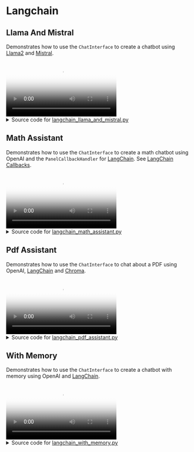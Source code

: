 # Langchain

## Llama And Mistral

Demonstrates how to use the `ChatInterface` to create a chatbot using
[Llama2](https://ai.meta.com/llama/) and [Mistral](https://docs.mistral.ai).

<video controls poster="../assets/thumbnails/langchain_llama_and_mistral.png" >
    <source src="../assets/videos/langchain_llama_and_mistral.mp4" type="video/mp4"
    style="max-height: 400px; max-width: 600px;">
    Your browser does not support the video tag.
</video>



<details>

<summary>Source code for <a href='../examples/langchain/langchain_llama_and_mistral.py' target='_blank'>langchain_llama_and_mistral.py</a></summary>

```python
"""
Demonstrates how to use the `ChatInterface` to create a chatbot using
[Llama2](https://ai.meta.com/llama/) and [Mistral](https://docs.mistral.ai).
"""

import panel as pn
from langchain.chains import LLMChain
from langchain.llms import CTransformers
from langchain.prompts import PromptTemplate

pn.extension()

MODEL_KWARGS = {
    "llama": {
        "model": "TheBloke/Llama-2-7b-Chat-GGUF",
        "model_file": "llama-2-7b-chat.Q5_K_M.gguf",
    },
    "mistral": {
        "model": "TheBloke/Mistral-7B-Instruct-v0.1-GGUF",
        "model_file": "mistral-7b-instruct-v0.1.Q4_K_M.gguf",
    },
}

# We cache the chains and responses to speed up things
llm_chains = pn.state.cache["llm_chains"] = pn.state.cache.get("llm_chains", {})
responses = pn.state.cache["responses"] = pn.state.cache.get("responses", {})

TEMPLATE = """<s>[INST] You are a friendly chat bot who's willing to help answer the
user:
{user_input} [/INST] </s>
"""

CONFIG = {"max_new_tokens": 256, "temperature": 0.5}


def _get_llm_chain(model, template=TEMPLATE, config=CONFIG):
    llm = CTransformers(**MODEL_KWARGS[model], config=config, streaming=True)
    prompt = PromptTemplate(template=template, input_variables=["user_input"])
    llm_chain = LLMChain(prompt=prompt, llm=llm)
    return llm_chain


# Cannot use pn.cache due to https://github.com/holoviz/panel/issues/4236
async def _get_response(contents: str, model: str) -> str:
    key = (contents, model)
    if key in responses:
        return responses[key]

    llm_chain = llm_chains[model]
    response = responses[key] = await llm_chain.apredict(user_input=contents)
    return response


async def callback(contents: str, user: str, instance: pn.widgets.ChatInterface):
    for model in MODEL_KWARGS:
        if model not in llm_chains:
            instance.placeholder_text = (
                f"Downloading {model}, this may take a few minutes, "
                f"or longer, depending on your internet connection."
            )
            llm_chains[model] = _get_llm_chain(model)

        entry = None
        response = await _get_response(contents, model)
        for chunk in response:
            entry = instance.stream(chunk, user=model.title(), entry=entry)


chat_interface = pn.widgets.ChatInterface(callback=callback, placeholder_threshold=0.1)
chat_interface.send(
    "Send a message to get a reply from both Llama 2 and Mistral (7B)!",
    user="System",
    respond=False,
)
chat_interface.servable()
```
</details>


## Math Assistant

Demonstrates how to use the `ChatInterface` to create
a math chatbot using OpenAI and the `PanelCallbackHandler` for
[LangChain](https://python.langchain.com/docs/get_started/introduction). See
[LangChain Callbacks](https://python.langchain.com/docs/modules/callbacks/).

<video controls poster="../assets/thumbnails/langchain_math_assistant.png" >
    <source src="../assets/videos/langchain_math_assistant.mp4" type="video/mp4"
    style="max-height: 400px; max-width: 600px;">
    Your browser does not support the video tag.
</video>



<details>

<summary>Source code for <a href='../examples/langchain/langchain_math_assistant.py' target='_blank'>langchain_math_assistant.py</a></summary>

```python
"""
Demonstrates how to use the `ChatInterface` to create
a math chatbot using OpenAI and the `PanelCallbackHandler` for
[LangChain](https://python.langchain.com/docs/get_started/introduction). See
[LangChain Callbacks](https://python.langchain.com/docs/modules/callbacks/).
"""

import panel as pn
from langchain.chains import LLMMathChain
from langchain.llms import OpenAI

pn.extension(design="material")


async def callback(contents: str, user: str, instance: pn.widgets.ChatInterface):
    final_answer = await llm_math.arun(question=contents)
    instance.stream(final_answer, entry=instance.value[-1])


chat_interface = pn.widgets.ChatInterface(callback=callback, callback_user="Langchain")
chat_interface.send(
    "Send a math question to get an answer from MathGPT!", user="System", respond=False
)

callback_handler = pn.widgets.langchain.PanelCallbackHandler(
    chat_interface=chat_interface
)
llm = OpenAI(streaming=True, callbacks=[callback_handler])
llm_math = LLMMathChain.from_llm(llm, verbose=True)
chat_interface.servable()
```
</details>


## Pdf Assistant

Demonstrates how to use the `ChatInterface` to chat about a PDF using
OpenAI, [LangChain](https://python.langchain.com/docs/get_started/introduction) and
[Chroma](https://docs.trychroma.com/).

<video controls poster="../assets/thumbnails/langchain_pdf_assistant.png" >
    <source src="../assets/videos/langchain_pdf_assistant.mp4" type="video/mp4"
    style="max-height: 400px; max-width: 600px;">
    Your browser does not support the video tag.
</video>



<details>

<summary>Source code for <a href='../examples/langchain/langchain_pdf_assistant.py' target='_blank'>langchain_pdf_assistant.py</a></summary>

```python
"""
Demonstrates how to use the `ChatInterface` to chat about a PDF using
OpenAI, [LangChain](https://python.langchain.com/docs/get_started/introduction) and
[Chroma](https://docs.trychroma.com/).
"""

import tempfile
from pathlib import Path

import panel as pn
import param
from langchain.chains import RetrievalQA
from langchain.document_loaders import PyPDFLoader
from langchain.embeddings import OpenAIEmbeddings
from langchain.llms import OpenAI
from langchain.text_splitter import CharacterTextSplitter
from langchain.vectorstores import Chroma

from panel_chat_examples import EnvironmentWidgetBase

EXAMPLE_PDF = Path(__file__).parent / "example.pdf"
TTL = 1800  # 30 minutes

pn.extension()

# Define the Retrieval Question/ Answer Chain
# We use caching to speed things up


@pn.cache(ttl=TTL)
def _get_texts(pdf):
    # load documents
    with tempfile.NamedTemporaryFile("wb", delete=False) as f:
        f.write(pdf)
    file_name = f.name
    loader = PyPDFLoader(file_name)
    documents = loader.load()

    # split the documents into chunks
    text_splitter = CharacterTextSplitter(chunk_size=1000, chunk_overlap=0)
    return text_splitter.split_documents(documents)


@pn.cache(ttl=TTL)
def _get_vector_db(pdf, openai_api_key):
    texts = _get_texts(pdf)
    # select which embeddings we want to use
    embeddings = OpenAIEmbeddings(openai_api_key=openai_api_key)
    # create the vectorestore to use as the index
    return Chroma.from_documents(texts, embeddings)


@pn.cache(ttl=TTL)
def _get_retriever(pdf, openai_api_key: str, number_of_chunks: int):
    db = _get_vector_db(pdf, openai_api_key)
    return db.as_retriever(
        search_type="similarity", search_kwargs={"k": number_of_chunks}
    )


@pn.cache(ttl=TTL)
def _get_retrieval_qa(
    pdf: bytes, number_of_chunks: int, chain_type: str, openai_api_key: str
):
    retriever = _get_retriever(pdf, openai_api_key, number_of_chunks)
    return RetrievalQA.from_chain_type(
        llm=OpenAI(openai_api_key=openai_api_key),
        chain_type=chain_type,
        retriever=retriever,
        return_source_documents=True,
        verbose=True,
    )


def _get_response(contents):
    qa = _get_retrieval_qa(
        state.pdf, state.number_of_chunks, state.chain_type, environ.OPENAI_API_KEY
    )
    response = qa({"query": contents})
    chunks = []

    for chunk in response["source_documents"][::-1]:
        name = f"Chunk {chunk.metadata['page']}"
        content = chunk.page_content
        chunks.insert(0, (name, content))
    return response, chunks


# Define the Application State
class EnvironmentWidget(EnvironmentWidgetBase):
    OPENAI_API_KEY: str = param.String()


class State(param.Parameterized):
    pdf: bytes = param.Bytes()
    number_of_chunks: int = param.Integer(default=2, bounds=(1, 5), step=1)
    chain_type: str = param.Selector(
        objects=["stuff", "map_reduce", "refine", "map_rerank"]
    )


environ = EnvironmentWidget()
state = State()

# Define the widgets
pdf_input = pn.widgets.FileInput.from_param(state.param.pdf, accept=".pdf", height=50)
text_input = pn.widgets.TextInput(placeholder="First, upload a PDF!")
chain_type_input = pn.widgets.RadioButtonGroup.from_param(
    state.param.chain_type,
    orientation="vertical",
    sizing_mode="stretch_width",
    button_type="primary",
    button_style="outline",
)

# Define and configure the ChatInterface


def _get_validation_message():
    pdf = state.pdf
    openai_api_key = environ.OPENAI_API_KEY
    if not pdf and not openai_api_key:
        return "Please first enter an OpenAI Api key and upload a PDF!"
    if not pdf:
        return "Please first upload a PDF!"
    if not openai_api_key:
        return "Please first enter an OpenAI Api key!"
    return ""


def _send_not_ready_message(chat_interface) -> bool:
    message = _get_validation_message()

    if message:
        chat_interface.send({"user": "System", "value": message}, respond=False)
    return bool(message)


async def respond(contents, user, chat_interface):
    if _send_not_ready_message(chat_interface):
        return
    if chat_interface.active == 0:
        chat_interface.active = 1
        chat_interface.active_widget.placeholder = "Ask questions here!"
        yield {"user": "OpenAI", "value": "Let's chat about the PDF!"}
        return

    response, documents = _get_response(contents)
    pages_layout = pn.Accordion(*documents, sizing_mode="stretch_width", max_width=800)
    answers = pn.Column(response["result"], pages_layout)

    yield {"user": "OpenAI", "value": answers}


chat_interface = pn.widgets.ChatInterface(
    callback=respond,
    sizing_mode="stretch_width",
    widgets=[pdf_input, text_input],
    disabled=True,
)


@pn.depends(state.param.pdf, environ.param.OPENAI_API_KEY, watch=True)
def _enable_chat_interface(pdf, openai_api_key):
    if pdf and openai_api_key:
        chat_interface.disabled = False
    else:
        chat_interface.disabled = True


_send_not_ready_message(chat_interface)

## Wrap the app in a nice template

template = pn.template.BootstrapTemplate(
    sidebar=[
        environ,
        state.param.number_of_chunks,
        "Chain Type:",
        chain_type_input,
    ],
    main=[chat_interface],
)
template.servable()
```
</details>


## With Memory

Demonstrates how to use the `ChatInterface` to create a chatbot with memory using
OpenAI and [LangChain](https://python.langchain.com/docs/get_started/introduction).

<video controls poster="../assets/thumbnails/langchain_with_memory.png" >
    <source src="../assets/videos/langchain_with_memory.mp4" type="video/mp4"
    style="max-height: 400px; max-width: 600px;">
    Your browser does not support the video tag.
</video>



<details>

<summary>Source code for <a href='../examples/langchain/langchain_with_memory.py' target='_blank'>langchain_with_memory.py</a></summary>

```python
"""
Demonstrates how to use the `ChatInterface` to create a chatbot with memory using
OpenAI and [LangChain](https://python.langchain.com/docs/get_started/introduction).
"""

import panel as pn
from langchain.chains import ConversationChain
from langchain.chat_models import ChatOpenAI
from langchain.memory import ConversationBufferMemory

pn.extension(design="material")


async def callback(contents: str, user: str, instance: pn.widgets.ChatInterface):
    await chain.apredict(input=contents)


chat_interface = pn.widgets.ChatInterface(callback=callback, callback_user="ChatGPT")
chat_interface.send(
    "Send a message to get a reply from ChatGPT!", user="System", respond=False
)

callback_handler = pn.widgets.langchain.PanelCallbackHandler(
    chat_interface=chat_interface
)
llm = ChatOpenAI(streaming=True, callbacks=[callback_handler])
memory = ConversationBufferMemory()
chain = ConversationChain(llm=llm, memory=memory)
chat_interface.servable()
```
</details>